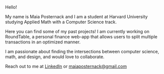 Hello!

My name is Maia Posternack and I am a student at Harvard University studying Applied Math with a Computer Science track. 

Here you can find some of my past projects! I am currently working on RoundTable, a personal finance web-app that allows users to split multiple transactions in an optimized manner. 

I am passionate about finding the intersections between computer science, math, and design, and would love to collaborate. 

Reach out to me at [LinkedIn](https://www.linkedin.com/in/maia-posternack/) or maiaposternack@gmail.com

